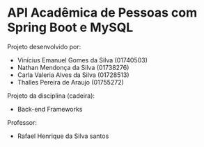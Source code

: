 # API Acadêmica de Pessoas com Spring Boot e MySQL

Projeto desenvolvido por:

- Vinícius Emanuel Gomes da Silva   (01740503)
- Nathan Mendonça da Silva          (01738276)
- Carla Valeria Alves da Silva      (01728513)
- Thalles Pereira de Araujo         (01755272)

Projeto da disciplina (cadeira):

- Back-end Frameworks

Professor:

- Rafael Henrique da Silva santos
